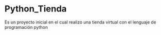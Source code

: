 # Python_Tienda
Es un proyecto inicial en el cual realizo una tienda virtual con el lenguaje de programación python
